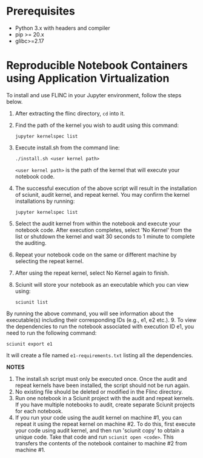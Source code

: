 # Prerequisites
* Python 3.x with headers and compiler
* pip >= 20.x
* glibc>=2.17

# Reproducible Notebook Containers using Application Virtualization

To install and use FLINC in your Jupyter environment, follow the steps 
below.

1. After extracting the flinc directory, `cd` into it.
2. Find the path of the kernel you wish to audit using this command:

   `jupyter kernelspec list`
   
3. Execute install.sh from the command line:
   
   `./install.sh <user kernel path>`
   
   `<user kernel path>` is the path of the kernel that will execute your notebook code.

4. The successful execution of the above script will result in the 
installation of sciunit, audit kernel, and repeat kernel.
   You may confirm the kernel installations by running:
   
   `jupyter kernelspec list`

   
5. Select the audit kernel from within the notebook and execute your notebook 
code. After execution completes, select 'No Kernel' from the list or shutdown the kernel and wait 30 seconds to 1 minute to complete the auditing.
6. Repeat your notebook code on the same or different machine by selecting 
the repeat kernel.
7. After using the repeat kernel, select No Kernel again to finish.
8. Sciunit will store your notebook as an executable which you can 
view using:

   `sciunit list`

By running the above command, you will see information about the executable(s) including their corresponding IDs (e.g., e1, e2 etc.). 
9. To view the dependencies to run the notebook associated with execution ID e1, you need to run the following command:

   `sciunit export e1`

It will create a file named `e1-requirements.txt` listing all the dependencies.

**NOTES**
1. The install.sh script must only be executed once.
   Once the audit and repeat kernels have been installed, the script 
should not be run again.
2. No existing file should be deleted or modified in the Flinc directory.
3. Run one notebook in a Sciunit project with the audit and repeat kernels. If you have multiple notebooks to audit, create separate Sciunit projects for each notebook.
4. If you run your code using the audit kernel on machine #1, you can repeat it using the repeat kernel on machine #2. To do this, first execute your code using audit kernel, and then run 'sciunit copy' to obtain a unique code. Take that code and run `sciunit open <code>`. This transfers the contents of the notebook container to machine #2 from machine #1.
